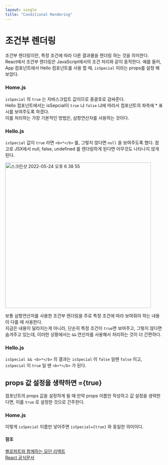 ```yaml
---
layout: single
title: "Conditional Rendering"
---
```


# 조건부 렌더링

조건부 렌더링이란, 특정 조건에 따라 다른 결과물을 렌더링 하는 것을 의미한다.  
React에서 조건부 렌더링은 JavaScript에서의 조건 처리와 같이 동작한다. 예를 들어, App 컴포넌트에서 Hello 컴포넌트를 사용 할 때, `isSpecial` 이라는 props를 설정 해 보았다.

### Home.js
<script src="https://gist.github.com/kimnew6/a5372ca76f83a1b93b9ab9b17a593026.js"></script>


`isSpecial` 의 `true` 는 자바스크립트 값이므로 중괄호로 감싸준다.  
Hello 컴포넌트에서는 isSepcial이 `true` 냐 `false` 냐에 따라서 컴포넌트의 좌측에 \* 표시를 보여주도록 하겠다.  
이를 처리하는 가장 기본적인 방법은, 삼항연산자를 사용하는 것이다.

### Hello.js
<script src="https://gist.github.com/kimnew6/799927274be6764d078db36eb2b79e77.js"></script>


`isSpecial` 값이 `true` 라면 `<b>*</b>` 를, 그렇지 않다면 `null` 을 보여주도록 했다. 참고로 JSX에서 null, false, undefined 를 렌더링하게 된다면 아무것도 나타나지 않게 된다.

<img width="466" alt="스크린샷 2022-05-24 오후 6 38 55" src="https://user-images.githubusercontent.com/84711115/170001531-ee6d5faa-7403-4565-b7a7-0adcb2942d6c.png">

보통 삼항연산자를 사용한 조건부 렌더링을 주로 특정 조건에 따라 보여줘야 하는 내용이 다를 때 사용한다.  
지금은 내용이 달라지는게 아니라, 단순히 특정 조건이 `true`면 보여주고, 그렇지 않다면 숨겨주고 있는데, 이러한 상황에서는 `&&` 연산자를 사용해서 처리하는 것이 더 간편하다.

### Hello.js
<script src="https://gist.github.com/kimnew6/aaf7b49b820a0c90cee2369ca07533cf.js"></script>

`isSpecial && <b>*</b>` 의 결과는 `isSpecial` 이 `false` 일땐 `false` 이고, `isSpecial` 이 `true` 일 땐 `<b>*</b>` 가 된다.

## props 값 설정을 생략하면 ={true}

컴포넌트의 props 값을 설정하게 될 때 만약 props 이름만 작성하고 값 설정을 생략한다면, 이를 `true` 로 설정한 것으로 간주한다.

### Home.js
<script src="https://gist.github.com/kimnew6/8e837ea6e7dce7f79112ddfad8bb3892.js"></script>

이렇게 `isSpecial` 이름만 넣어주면 `isSpecial={true}` 와 동일한 의미이다.

#### 참조

[벨로퍼트와 함께하는 모던 리액트](https://react.vlpt.us/basic/06-conditional-rendering.html)  
[React 공식문서](https://ko.reactjs.org/docs/conditional-rendering.html)
